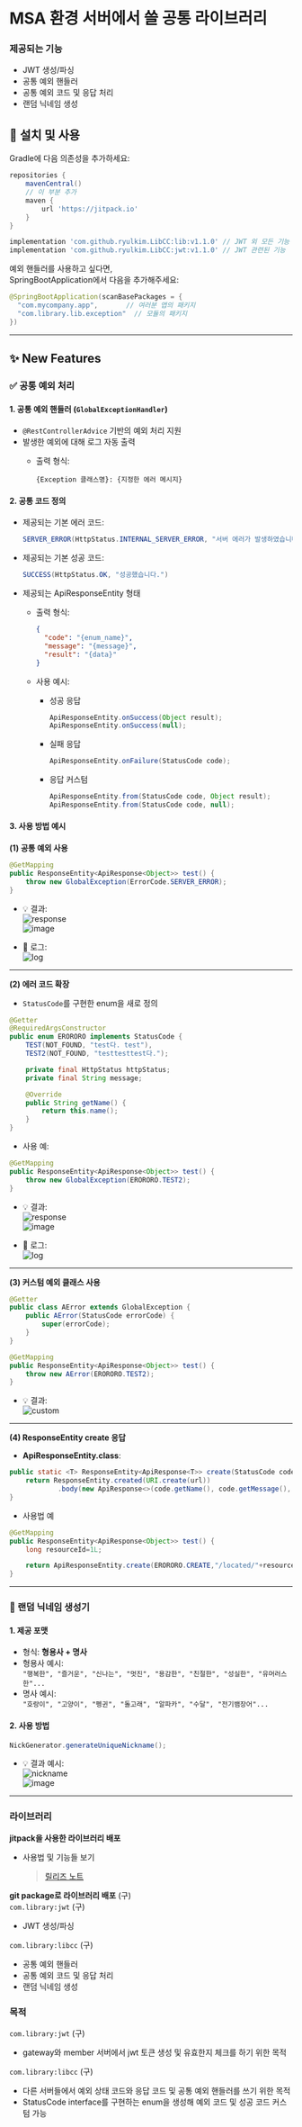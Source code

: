 # MSA 환경 서버에서 쓸 공통 라이브러리
### 제공되는 기능
- JWT 생성/파싱
- 공통 예외 핸들러
- 공통 예외 코드 및 응답 처리
- 랜덤 닉네임 생성

## 🔧 설치 및 사용

Gradle에 다음 의존성을 추가하세요:

```groovy
repositories {
    mavenCentral()
    // 이 부분 추가
    maven {
        url 'https://jitpack.io'
    }
}

implementation 'com.github.ryulkim.LibCC:lib:v1.1.0' // JWT 외 모든 기능
implementation 'com.github.ryulkim.LibCC:jwt:v1.1.0' // JWT 관련된 기능
```

예외 핸들러를 사용하고 싶다면,   
SpringBootApplication에서 다음을 추가해주세요:
```java
@SpringBootApplication(scanBasePackages = {
  "com.mycompany.app",       // 여러분 앱의 패키지
  "com.library.lib.exception"  // 모듈의 패키지
})
```
---


## ✨ New Features

### ✅ 공통 예외 처리

#### 1. 공통 예외 핸들러 (`GlobalExceptionHandler`)

- `@RestControllerAdvice` 기반의 예외 처리 지원
- 발생한 예외에 대해 로그 자동 출력
  - 출력 형식:

    ```
    {Exception 클래스명}: {지정한 에러 메시지}
    ```

#### 2. 공통 코드 정의

- 제공되는 기본 에러 코드:

  ```java
  SERVER_ERROR(HttpStatus.INTERNAL_SERVER_ERROR, "서버 에러가 발생하였습니다.")
  ```

- 제공되는 기본 성공 코드:

  ```java
  SUCCESS(HttpStatus.OK, "성공했습니다.")
  ```

- 제공되는 ApiResponseEntity 형태
  - 출력 형식:

    ```json
    {
      "code": "{enum_name}",
      "message": "{message}",
      "result": "{data}"
    }
    ```

  - 사용 예시:
    - 성공 응답

      ```java
      ApiResponseEntity.onSuccess(Object result);
      ApiResponseEntity.onSuccess(null);
      ```

    - 실패 응답

      ```java
      ApiResponseEntity.onFailure(StatusCode code);
      ```

    - 응답 커스텀

      ```java
      ApiResponseEntity.from(StatusCode code, Object result);
      ApiResponseEntity.from(StatusCode code, null);
      ```

#### 3. 사용 방법 예시

**(1) 공통 예외 사용**

```java
@GetMapping
public ResponseEntity<ApiResponse<Object>> test() {
    throw new GlobalException(ErrorCode.SERVER_ERROR);
}
```

- 💡 결과:  
  ![response](https://github.com/user-attachments/assets/46f07ff8-2410-4d34-ba0d-644ff145ae63)  
  ![image](https://github.com/user-attachments/assets/b0736d7e-8af1-4fab-b975-7a0f39364a62)

- 📄 로그:  
  ![log](https://github.com/user-attachments/assets/dd37b452-d906-4b1b-b751-60e2533d6454)

---

**(2) 에러 코드 확장**

- `StatusCode`를 구현한 enum을 새로 정의

```java
@Getter
@RequiredArgsConstructor
public enum ERORORO implements StatusCode {
    TEST(NOT_FOUND, "test다. test"),
    TEST2(NOT_FOUND, "testtesttest다.");

    private final HttpStatus httpStatus;
    private final String message;

    @Override
    public String getName() {
        return this.name();
    }
}
```

- 사용 예:

```java
@GetMapping
public ResponseEntity<ApiResponse<Object>> test() {
    throw new GlobalException(ERORORO.TEST2);
}
```

- 💡 결과:  
  ![response](https://github.com/user-attachments/assets/7454e5d3-fcd1-436c-a501-b9ecfc4d2287)  
  ![image](https://github.com/user-attachments/assets/a105fe99-3355-43a7-bdd1-5ff2817f22ae)

- 📄 로그:  
  ![log](https://github.com/user-attachments/assets/551edc19-7e0a-4386-9bee-35e03672768b)

---

**(3) 커스텀 예외 클래스 사용**

```java
@Getter
public class AError extends GlobalException {
    public AError(StatusCode errorCode) {
        super(errorCode);
    }
}
```

```java
@GetMapping
public ResponseEntity<ApiResponse<Object>> test() {
    throw new AError(ERORORO.TEST2);
}
```

- 💡 결과:  
  ![custom](https://github.com/user-attachments/assets/e210ecb3-5f0e-489d-b930-76cb43eee3eb)

---

**(4) ResponseEntity create 응답**
- **ApiResponseEntity.class**:  
```java
public static <T> ResponseEntity<ApiResponse<T>> create(StatusCode code, String url, T result) {
    return ResponseEntity.created(URI.create(url))
            .body(new ApiResponse<>(code.getName(), code.getMessage(), result));
}
```
- 사용법 예
```java
@GetMapping
public ResponseEntity<ApiResponse<Object>> test() {
    long resourceId=1L;

    return ApiResponseEntity.create(ERORORO.CREATE,"/located/"+resourceId, null);
}
```


---

### 🐣 랜덤 닉네임 생성기

#### 1. 제공 포맷

- 형식: **형용사 + 명사**
- 형용사 예시:  
  `"행복한", "즐거운", "신나는", "멋진", "용감한", "친절한", "성실한", "유머러스한"...`
- 명사 예시:  
  `"호랑이", "고양이", "펭귄", "돌고래", "알파카", "수달", "전기뱀장어"...`

#### 2. 사용 방법

```java
NickGenerator.generateUniqueNickname();
```

- 💡 결과 예시:  
  ![nickname](https://github.com/user-attachments/assets/5be5519a-7783-4bd7-b2f2-1fd57714ea77)  
  ![image](https://github.com/user-attachments/assets/81ea631c-7e8f-4c92-814f-96a5765964b7)


---



### 라이브러리
**jitpack을 사용한 라이브러리 배포**  
- 사용법 및 기능들 보기  
  > [릴리즈 노트](https://github.com/ryulkim/LibCC/releases)

**git package로 라이브러리 배포** (구)  
`com.library:jwt` (구)  
- JWT 생성/파싱

`com.library:libcc` (구)  
- 공통 예외 핸들러
- 공통 예외 코드 및 응답 처리
- 랜덤 닉네임 생성

### 목적
`com.library:jwt` (구)  
- gateway와 member 서버에서 jwt 토큰 생성 및 유효한지 체크를 하기 위한 목적
  
`com.library:libcc` (구)
- 다른 서버들에서 예외 상태 코드와 응답 코드 및 공통 예외 핸들러를 쓰기 위한 목적
- StatusCode interface를 구현하는 enum을 생성해 예외 코드 및 성공 코드 커스텀 가능


